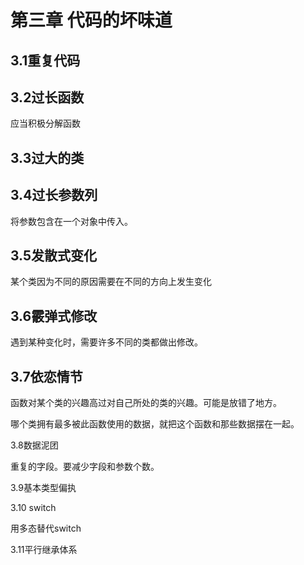 # 第三章 代码的坏味道

## 3.1重复代码

## 3.2过长函数

应当积极分解函数

## 3.3过大的类

## 3.4过长参数列

将参数包含在一个对象中传入。

## 3.5发散式变化

某个类因为不同的原因需要在不同的方向上发生变化

## 3.6霰弹式修改

遇到某种变化时，需要许多不同的类都做出修改。

## 3.7依恋情节

函数对某个类的兴趣高过对自己所处的类的兴趣。可能是放错了地方。

哪个类拥有最多被此函数使用的数据，就把这个函数和那些数据摆在一起。

3.8数据泥团

重复的字段。要减少字段和参数个数。

3.9基本类型偏执

3.10 switch

用多态替代switch

3.11平行继承体系











